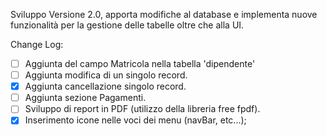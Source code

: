 Sviluppo Versione 2.0, apporta modifiche al database e implementa nuove funzionalità per la gestione delle tabelle oltre che alla UI.

Change Log:
- [ ] Aggiunta del campo Matricola nella tabella 'dipendente'
- [ ] Aggiunta modifica di un singolo record.
- [x] Aggiunta cancellazione singolo record.
- [ ] Aggiunta sezione Pagamenti.
- [ ] Sviluppo di report in PDF (utilizzo della libreria free fpdf).
- [x] Inserimento icone nelle voci dei menu (navBar, etc...);